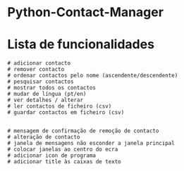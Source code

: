 # Python-Contact-Manager
# Lista de funcionalidades
    # adicionar contacto
    # remover contacto
    # ordenar contactos pelo nome (ascendente/descendente)
    # pesquisar contactos
    # mostrar todos os contactos
    # mudar de língua (pt/en)
    # ver detalhes / alterar
    # ler contactos de ficheiro (csv)
    # guardar contactos em ficheiro (csv)
    

    # mensagem de confirmação de remoção de contacto
    # alteração de contacto
    # janela de mensagens não esconder a janela principal
    # colocar janelas ao centro do ecra
    # adicionar icon de programa
    # adicionar title às caixas de texto